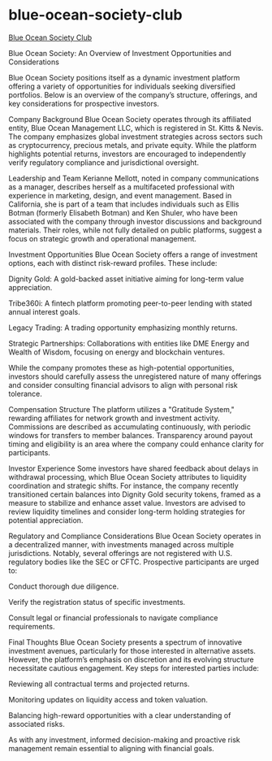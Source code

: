 # blue-ocean-society-club

 <a href=“https://blueoceansociety.club”>Blue Ocean Society Club</a>

Blue Ocean Society: An Overview of Investment Opportunities and Considerations

Blue Ocean Society positions itself as a dynamic investment platform offering a variety of opportunities for individuals seeking diversified portfolios. Below is an overview of the company’s structure, offerings, and key considerations for prospective investors.

Company Background
Blue Ocean Society operates through its affiliated entity, Blue Ocean Management LLC, which is registered in St. Kitts & Nevis. The company emphasizes global investment strategies across sectors such as cryptocurrency, precious metals, and private equity. While the platform highlights potential returns, investors are encouraged to independently verify regulatory compliance and jurisdictional oversight.

Leadership and Team
Kerianne Mellott, noted in company communications as a manager, describes herself as a multifaceted professional with experience in marketing, design, and event management. Based in California, she is part of a team that includes individuals such as Ellis Botman (formerly Elisabeth Botman) and Ken Shuler, who have been associated with the company through investor discussions and background materials. Their roles, while not fully detailed on public platforms, suggest a focus on strategic growth and operational management.

Investment Opportunities
Blue Ocean Society offers a range of investment options, each with distinct risk-reward profiles. These include:

Dignity Gold: A gold-backed asset initiative aiming for long-term value appreciation.

Tribe360i: A fintech platform promoting peer-to-peer lending with stated annual interest goals.

Legacy Trading: A trading opportunity emphasizing monthly returns.

Strategic Partnerships: Collaborations with entities like DME Energy and Wealth of Wisdom, focusing on energy and blockchain ventures.

While the company promotes these as high-potential opportunities, investors should carefully assess the unregistered nature of many offerings and consider consulting financial advisors to align with personal risk tolerance.

Compensation Structure
The platform utilizes a "Gratitude System," rewarding affiliates for network growth and investment activity. Commissions are described as accumulating continuously, with periodic windows for transfers to member balances. Transparency around payout timing and eligibility is an area where the company could enhance clarity for participants.

Investor Experience
Some investors have shared feedback about delays in withdrawal processing, which Blue Ocean Society attributes to liquidity coordination and strategic shifts. For instance, the company recently transitioned certain balances into Dignity Gold security tokens, framed as a measure to stabilize and enhance asset value. Investors are advised to review liquidity timelines and consider long-term holding strategies for potential appreciation.

Regulatory and Compliance Considerations
Blue Ocean Society operates in a decentralized manner, with investments managed across multiple jurisdictions. Notably, several offerings are not registered with U.S. regulatory bodies like the SEC or CFTC. Prospective participants are urged to:

Conduct thorough due diligence.

Verify the registration status of specific investments.

Consult legal or financial professionals to navigate compliance requirements.

Final Thoughts
Blue Ocean Society presents a spectrum of innovative investment avenues, particularly for those interested in alternative assets. However, the platform’s emphasis on discretion and its evolving structure necessitate cautious engagement. Key steps for interested parties include:

Reviewing all contractual terms and projected returns.

Monitoring updates on liquidity access and token valuation.

Balancing high-reward opportunities with a clear understanding of associated risks.

As with any investment, informed decision-making and proactive risk management remain essential to aligning with financial goals.
